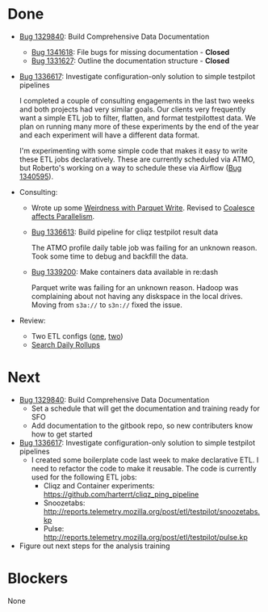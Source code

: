 # Done

* [Bug 1329840](http://bugzil.la/1329840): Build Comprehensive Data Documentation
  * [Bug 1341618](http://bugzil.la/1341618): File bugs for missing documentation - **Closed**
  * [Bug 1331627](http://bugzil.la/1331627): Outline the documentation structure - **Closed**
* [Bug 1336617](http://bugzil.la/1336617): Investigate configuration-only solution to simple testpilot pipelines

  I completed a couple of consulting engagements in the last two weeks and both projects had very similar goals.
  Our clients very frequently want a simple ETL job to filter, flatten, and format testpilottest data.
  We plan on running many more of these experiments by the end of the year
  and each experiment will have a different data format.

  I'm experimenting with some simple code that makes it easy to write these ETL jobs declaratively.
  These are currently scheduled via ATMO, but Roberto's working on a way to schedule these via Airflow ([Bug 1340595](http://bugzil.la/1340595)).
* Consulting:
  * Wrote up some [Weirdness with Parquet Write](https://gist.github.com/harterrt/5e0d3db9272fb85c7c493b8e9f3a61ff).
    Revised to [Coalesce affects Parallelism](https://gist.github.com/harterrt/2d99bf832c66f907b88357758bb77abf).
  * [Bug 1336613](http://bugzil.la/1336613): Build pipeline for cliqz testpilot result data
    
    The ATMO profile daily table job was failing for an unknown reason.
    Took some time to debug and backfill the data.

  * [Bug 1339200](http://bugzil.la/1339200): Make containers data available in re:dash

    Parquet write was failing for an unknown reason.
    Hadoop was complaining about not having any diskspace in the local drives.
    Moving from `s3a://` to `s3n://` fixed the issue.
* Review:
  * Two ETL configs ([one](https://github.com/mozilla/mozilla-reports/pull/28#event-973425273), [two](https://github.com/mozilla/mozilla-reports/pull/27#event-973424666))
  * [Search Daily Rollups](https://github.com/mozilla/mozilla-reports/pull/23#issuecomment-280830662)


# Next

* [Bug 1329840](http://bugzil.la/1329840): Build Comprehensive Data Documentation
  * Set a schedule that will get the documentation and training ready for SFO
  * Add documentation to the gitbook repo, so new contributers know how to get started
* [Bug 1336617](http://bugzil.la/1336617): Investigate configuration-only solution to simple testpilot pipelines
  * I created some boilerplate code last week to make declarative ETL.
    I need to refactor the code to make it reusable.
    The code is currently used for the following ETL jobs:
      * Cliqz and Container experiments: https://github.com/harterrt/cliqz_ping_pipeline
      * Snoozetabs: http://reports.telemetry.mozilla.org/post/etl/testpilot/snoozetabs.kp
      * Pulse: http://reports.telemetry.mozilla.org/post/etl/testpilot/pulse.kp
* Figure out next steps for the analysis training

# Blockers

None
